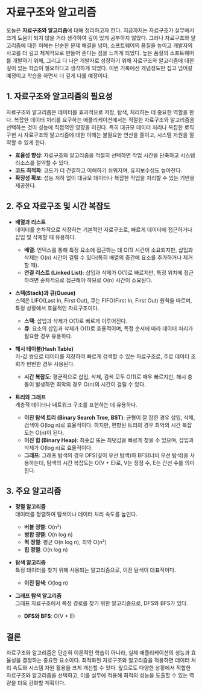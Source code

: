 # 자료구조와 알고리즘

오늘은 **자료구조와 알고리즘**에 대해 정리하고자 한다. 지금까지는 자료구조가 실무에서 크게 도움이 되지 않을 거라 생각하여 깊이 있게 공부하지 않았다. 그러나 자료구조와 알고리즘에 대한 이해는 단순한 문제 해결을 넘어, 소프트웨어의 품질을 높이고 개발자의 사고를 더 깊고 체계적으로 만들어 준다는 점을 느끼게 되었다.
높은 품질의 소프트웨어를 개발하기 위해, 그리고 더 나은 개발자로 성장하기 위해 자료구조와 알고리즘에 대한 깊이 있는 학습이 필요하다고 생각하게 되었다. 이번 기록에선 개념정도만 짚고 넘어갈 예정이고 학습을 하면서 더 깊게 다룰 예정이다.

## 1. 자료구조와 알고리즘의 필요성

자료구조와 알고리즘은 데이터를 효과적으로 저장, 탐색, 처리하는 데 중요한 역할을 한다. 복잡한 데이터 처리를 요구하는 애플리케이션에서는 적절한 자료구조와 알고리즘을 선택하는 것이 성능에 직접적인 영향을 미친다. 특히 대규모 데이터 처리나 복잡한 로직 구현 시 자료구조와 알고리즘에 대한 이해는 불필요한 연산을 줄이고, 시스템 자원을 절약할 수 있게 한다.

- **효율성 향상**: 자료구조와 알고리즘을 적절히 선택하면 작업 시간을 단축하고 시스템 리소스를 절약할 수 있다.
- **코드 최적화**: 코드가 더 간결하고 이해하기 쉬워지며, 유지보수성도 높아진다.
- **확장성 확보**: 성능 저하 없이 대규모 데이터나 복잡한 작업을 처리할 수 있는 기반을 제공한다.

## 2. 주요 자료구조 및 시간 복잡도

- **배열과 리스트**  
  데이터를 순차적으로 저장하는 기본적인 자료구조로, 빠르게 데이터에 접근하거나 삽입 및 삭제할 때 유용하다.  
  - **배열**: 인덱스를 통해 특정 요소에 접근하는 데 O(1) 시간이 소요되지만, 삽입과 삭제는 O(n) 시간이 걸릴 수 있다(특히 배열의 중간에 요소를 추가하거나 제거할 때).
  - **연결 리스트 (Linked List)**: 삽입과 삭제가 O(1)로 빠르지만, 특정 위치에 접근하려면 순차적으로 접근해야 하므로 O(n) 시간이 소요된다.

- **스택(Stack)과 큐(Queue)**  
  스택은 LIFO(Last In, First Out), 큐는 FIFO(First In, First Out) 원칙을 따르며, 특정 상황에서 효율적인 자료구조이다.
  - **스택**: 삽입과 삭제가 O(1)로 빠르게 이루어진다.
  - **큐**: 요소의 삽입과 삭제가 O(1)로 효율적이며, 특정 순서에 따라 데이터 처리가 필요한 경우 유용하다.

- **해시 테이블(Hash Table)**  
  키-값 쌍으로 데이터를 저장하여 빠르게 검색할 수 있는 자료구조로, 주로 데이터 조회가 빈번한 경우 사용된다.  
  - **시간 복잡도**: 평균적으로 삽입, 삭제, 검색 모두 O(1)로 매우 빠르지만, 해시 충돌이 발생하면 최악의 경우 O(n)의 시간이 걸릴 수 있다.

- **트리와 그래프**  
  계층적 데이터나 네트워크 구조를 표현하는 데 유용하다.  
  - **이진 탐색 트리 (Binary Search Tree, BST)**: 균형이 잘 잡힌 경우 삽입, 삭제, 검색이 O(log n)로 효율적이다. 하지만, 편향된 트리의 경우 최악의 시간 복잡도는 O(n)이 된다.
  - **이진 힙 (Binary Heap)**: 최솟값 또는 최댓값을 빠르게 찾을 수 있으며, 삽입과 삭제가 O(log n)로 효율적이다.
  - **그래프**: 그래프 탐색의 경우 DFS(깊이 우선 탐색)와 BFS(너비 우선 탐색)을 사용하는데, 탐색의 시간 복잡도는 O(V + E)로, V는 정점 수, E는 간선 수를 의미한다.

## 3. 주요 알고리즘

- **정렬 알고리즘**  
  데이터를 정렬하여 탐색이나 데이터 처리 속도를 높인다.  
  - **버블 정렬**: O(n²)
  - **병합 정렬**: O(n log n)
  - **퀵 정렬**: 평균 O(n log n), 최악 O(n²)
  - **힙 정렬**: O(n log n)

- **탐색 알고리즘**  
  특정 데이터를 찾기 위해 사용되는 알고리즘으로, 이진 탐색이 대표적이다.  
  - **이진 탐색**: O(log n)

- **그래프 탐색 알고리즘**  
  그래프 자료구조에서 특정 경로를 찾기 위한 알고리즘으로, DFS와 BFS가 있다.  
  - **DFS와 BFS**: O(V + E)

## 결론
자료구조와 알고리즘은 단순히 이론적인 학습이 아니라, 실제 애플리케이션의 성능과 효율성을 결정하는 중요한 요소이다. 최적화된 자료구조와 알고리즘을 적용하면 데이터 처리 속도와 시스템 자원 활용을 크게 개선할 수 있다. 앞으로도 다양한 상황에서 적합한 자료구조와 알고리즘을 선택하고, 이를 실무에 적용해 최적의 성능을 도출할 수 있는 역량을 더욱 강화할 계획이다.